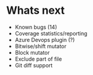 # Whats next

* Known bugs (14)
* Coverage statistics/reporting
* Azure Devops plugin (?)
* Bitwise/shift mutator
* Block mutator
* Exclude part of file
* Git diff support
